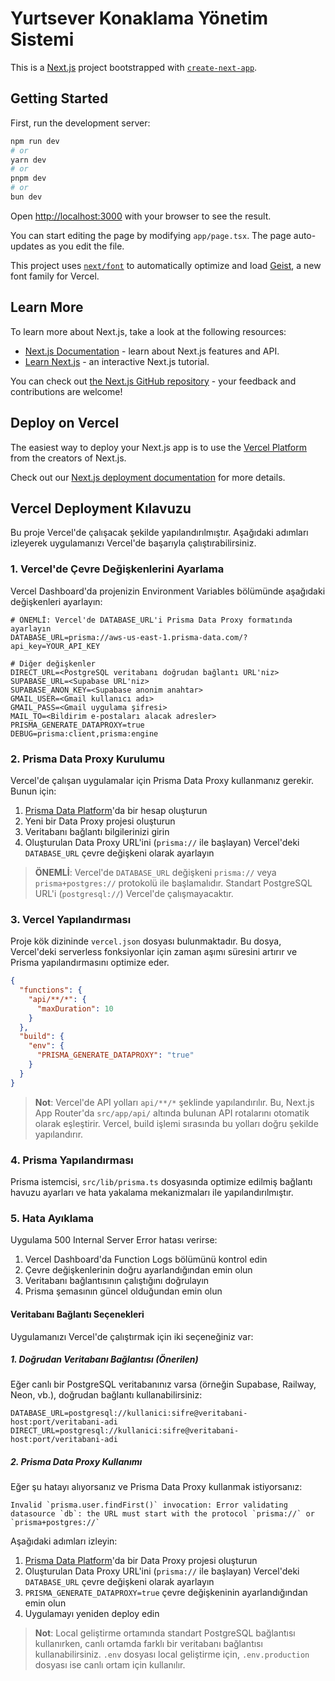 # Yurtsever Konaklama Yönetim Sistemi

This is a [Next.js](https://nextjs.org) project bootstrapped with [`create-next-app`](https://nextjs.org/docs/app/api-reference/cli/create-next-app).

## Getting Started

First, run the development server:

```bash
npm run dev
# or
yarn dev
# or
pnpm dev
# or
bun dev
```

Open [http://localhost:3000](http://localhost:3000) with your browser to see the result.

You can start editing the page by modifying `app/page.tsx`. The page auto-updates as you edit the file.

This project uses [`next/font`](https://nextjs.org/docs/app/building-your-application/optimizing/fonts) to automatically optimize and load [Geist](https://vercel.com/font), a new font family for Vercel.

## Learn More

To learn more about Next.js, take a look at the following resources:

- [Next.js Documentation](https://nextjs.org/docs) - learn about Next.js features and API.
- [Learn Next.js](https://nextjs.org/learn) - an interactive Next.js tutorial.

You can check out [the Next.js GitHub repository](https://github.com/vercel/next.js) - your feedback and contributions are welcome!

## Deploy on Vercel

The easiest way to deploy your Next.js app is to use the [Vercel Platform](https://vercel.com/new?utm_medium=default-template&filter=next.js&utm_source=create-next-app&utm_campaign=create-next-app-readme) from the creators of Next.js.

Check out our [Next.js deployment documentation](https://nextjs.org/docs/app/building-your-application/deploying) for more details.

## Vercel Deployment Kılavuzu

Bu proje Vercel'de çalışacak şekilde yapılandırılmıştır. Aşağıdaki adımları izleyerek uygulamanızı Vercel'de başarıyla çalıştırabilirsiniz.

### 1. Vercel'de Çevre Değişkenlerini Ayarlama

Vercel Dashboard'da projenizin Environment Variables bölümünde aşağıdaki değişkenleri ayarlayın:

```
# ÖNEMLİ: Vercel'de DATABASE_URL'i Prisma Data Proxy formatında ayarlayın
DATABASE_URL=prisma://aws-us-east-1.prisma-data.com/?api_key=YOUR_API_KEY

# Diğer değişkenler
DIRECT_URL=<PostgreSQL veritabanı doğrudan bağlantı URL'niz>
SUPABASE_URL=<Supabase URL'niz>
SUPABASE_ANON_KEY=<Supabase anonim anahtar>
GMAIL_USER=<Gmail kullanıcı adı>
GMAIL_PASS=<Gmail uygulama şifresi>
MAIL_TO=<Bildirim e-postaları alacak adresler>
PRISMA_GENERATE_DATAPROXY=true
DEBUG=prisma:client,prisma:engine
```

### 2. Prisma Data Proxy Kurulumu

Vercel'de çalışan uygulamalar için Prisma Data Proxy kullanmanız gerekir. Bunun için:

1. [Prisma Data Platform](https://cloud.prisma.io)'da bir hesap oluşturun
2. Yeni bir Data Proxy projesi oluşturun
3. Veritabanı bağlantı bilgilerinizi girin
4. Oluşturulan Data Proxy URL'ini (`prisma://` ile başlayan) Vercel'deki `DATABASE_URL` çevre değişkeni olarak ayarlayın

> **ÖNEMLİ**: Vercel'de `DATABASE_URL` değişkeni `prisma://` veya `prisma+postgres://` protokolü ile başlamalıdır. Standart PostgreSQL URL'i (`postgresql://`) Vercel'de çalışmayacaktır.

### 3. Vercel Yapılandırması

Proje kök dizininde `vercel.json` dosyası bulunmaktadır. Bu dosya, Vercel'deki serverless fonksiyonlar için zaman aşımı süresini artırır ve Prisma yapılandırmasını optimize eder.

```json
{
  "functions": {
    "api/**/*": {
      "maxDuration": 10
    }
  },
  "build": {
    "env": {
      "PRISMA_GENERATE_DATAPROXY": "true"
    }
  }
}
```

> **Not**: Vercel'de API yolları `api/**/*` şeklinde yapılandırılır. Bu, Next.js App Router'da `src/app/api/` altında bulunan API rotalarını otomatik olarak eşleştirir. Vercel, build işlemi sırasında bu yolları doğru şekilde yapılandırır.

### 4. Prisma Yapılandırması

Prisma istemcisi, `src/lib/prisma.ts` dosyasında optimize edilmiş bağlantı havuzu ayarları ve hata yakalama mekanizmaları ile yapılandırılmıştır.

### 5. Hata Ayıklama

Uygulama 500 Internal Server Error hatası verirse:

1. Vercel Dashboard'da Function Logs bölümünü kontrol edin
2. Çevre değişkenlerinin doğru ayarlandığından emin olun
3. Veritabanı bağlantısının çalıştığını doğrulayın
4. Prisma şemasının güncel olduğundan emin olun

#### Veritabanı Bağlantı Seçenekleri

Uygulamanızı Vercel'de çalıştırmak için iki seçeneğiniz var:

##### 1. Doğrudan Veritabanı Bağlantısı (Önerilen)

Eğer canlı bir PostgreSQL veritabanınız varsa (örneğin Supabase, Railway, Neon, vb.), doğrudan bağlantı kullanabilirsiniz:

```
DATABASE_URL=postgresql://kullanici:sifre@veritabani-host:port/veritabani-adi
DIRECT_URL=postgresql://kullanici:sifre@veritabani-host:port/veritabani-adi
```

##### 2. Prisma Data Proxy Kullanımı

Eğer şu hatayı alıyorsanız ve Prisma Data Proxy kullanmak istiyorsanız:

```
Invalid `prisma.user.findFirst()` invocation: Error validating datasource `db`: the URL must start with the protocol `prisma://` or `prisma+postgres://`
```

Aşağıdaki adımları izleyin:

1. [Prisma Data Platform](https://cloud.prisma.io)'da bir Data Proxy projesi oluşturun
2. Oluşturulan Data Proxy URL'ini (`prisma://` ile başlayan) Vercel'deki `DATABASE_URL` çevre değişkeni olarak ayarlayın
3. `PRISMA_GENERATE_DATAPROXY=true` çevre değişkeninin ayarlandığından emin olun
4. Uygulamayı yeniden deploy edin

> **Not**: Local geliştirme ortamında standart PostgreSQL bağlantısı kullanırken, canlı ortamda farklı bir veritabanı bağlantısı kullanabilirsiniz. `.env` dosyası local geliştirme için, `.env.production` dosyası ise canlı ortam için kullanılır.
